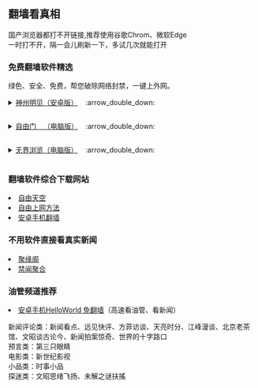 ## 翻墙看真相
<div>国产浏览器都打不开链接,推荐使用谷歌Chrom、微软Edge</div>
一时打不开，隔一会儿刷新一下，多试几次就能打开
<h3><p><strong>免费翻墙软件精选</strong></p></h3>
绿色、安全、免费，帮您破除网络封禁，一键上外网。<br>

<p><details><summary><a href="https://gitlab.com/shenzhouzhengdao/w/raw/master/szzd/SzzdOgate.apk">神州明见（安卓版）</a>&nbsp;&nbsp;&nbsp;&nbsp;:arrow_double_down:</p></summary>
<p>&nbsp;&nbsp;&nbsp;&nbsp;&nbsp;&nbsp;&nbsp;&nbsp;&nbsp;&nbsp;&nbsp;&nbsp;&nbsp;&nbsp;&nbsp;&nbsp;<a href="https://gitlab.com/shenzhouzhengdao/w/raw/master/szzd/szzdogate.zip">神州明见（网页版）</a>&nbsp;&nbsp;&nbsp;&nbsp;&nbsp;&nbsp;&nbsp;&nbsp;&nbsp;&nbsp;&nbsp;</p>
<p>&nbsp;&nbsp;&nbsp;&nbsp;&nbsp;&nbsp;&nbsp;&nbsp;&nbsp;&nbsp;&nbsp;&nbsp;&nbsp;&nbsp;&nbsp;&nbsp;<a href="https://gitlab.com/shenzhouzhengdao/w/raw/master/szzd/SzzdOgateTV.apk">神州明见（电视机顶盒版）</a></p>
</details>
<p><details><summary><a href="https://gitlab.com/shenzhouzhengdao/w/raw/master/szzd/fgp.zip">自由门&thinsp;&nbsp;&nbsp;&nbsp;（电脑版）</a>&nbsp;&nbsp;&nbsp;&nbsp;:arrow_double_down:</p></summary>
<p>&nbsp;&nbsp;&nbsp;&nbsp;&nbsp;&nbsp;&nbsp;&nbsp;&nbsp;&nbsp;<a href="https://gitlab.com/shenzhouzhengdao/w/raw/master/szzd/fgma.apk">自由门&thinsp;&nbsp;&nbsp;&nbsp;&nbsp;&nbsp;&nbsp;（安卓版）</a></p>
<p>&nbsp;&nbsp;&nbsp;&nbsp;&nbsp;&nbsp;&nbsp;&nbsp;&nbsp;&nbsp;<a href="https://gitlab.com/shenzhouzhengdao/w/raw/master/szzd/fgvpn.apk">自由门VPN（安卓版）</a></p>
<p>&nbsp;&nbsp;&nbsp;&nbsp;&nbsp;&nbsp;&nbsp;&nbsp;&nbsp;&nbsp;<a href="https://gitlab.com/shenzhouzhengdao/w/raw/master/szzd/iPPOTV.zip">爱博电视&nbsp;&nbsp;&nbsp;（电脑版）</a></p>
</details>
<p><details><summary><a href="https://gitlab.com/shenzhouzhengdao/w/raw/master/szzd/u.zip">无界浏览（电脑版）</a>&nbsp;&nbsp;&nbsp;&nbsp;:arrow_double_down:</p></summary>
<p>&nbsp;&nbsp;&nbsp;&nbsp;&nbsp;&nbsp;&nbsp;&nbsp;&nbsp;&nbsp;<a href="https://gitlab.com/shenzhouzhengdao/w/raw/master/szzd/um.apk">无界浏览（安卓版）</a></p>
<p>&nbsp;&nbsp;&nbsp;&nbsp;&nbsp;&nbsp;&nbsp;&nbsp;&nbsp;&nbsp;<a href="https://gitlab.com/shenzhouzhengdao/w/raw/master/szzd/u.apk">无界VPN（安卓版）</a></p>
</details>

<h3><p><strong>翻墙软件综合下载网站</strong></p></h3>

<li><font class="ws11"><a href=https://github.com/sglfree/freesky/blob/master/README.md title="" target="_blank">自由天空</a></font></a></font></li>  

 <li><font class="ws11"><a href=https://github.com/Alvin9999/new-pac/wiki title="" target="_blank">自由上网方法</a></font></a></font></li>  

 <li><font class="ws11"><a href=https://github.com/bannedbook/fanqiang/wiki/%E5%AE%89%E5%8D%93%E7%BF%BB%E5%A2%99%E8%BD%AF%E4%BB%B6 title="" target="_blank">安卓手机翻墙</a></font></a></font></li>  

<h3><p><strong>不用软件直接看真实新闻</strong></p></h3>

<li><font class="ws11"><a href=https://github.com/hao2345679/jyg12/wiki/jyg title="" target="_blank">聚缘阁</a></font></a></font></li>  
   
<li><font class="ws11"><a href= https://github.com/gfw-breaker/banned-news3 title="" target="_blank">禁闻聚合</a></font></a></font></li>  


<h3><p><strong>油管频道推荐</strong></p></h3>
<li><font class="ws11"><a href=   http://104.238.171.30:10000/videos/sw/HelloWorld.apk title="" target="_blank">安卓手机HelloWorld 免翻墙</a></font></a>（高速看油管、看新闻）</font></li>  
 
 新闻评论类：新闻看点、远见快评、方菲访谈、天亮时分、江峰漫谈、北京老茶馆、文昭谈古论今、新闻拍案惊奇、世界的十字路口<br>
 预言类：第三只眼睛<br>
 电影类：新世纪影视<br>
 小品类：时事小品<br>
 探迷类：文昭思绪飞扬、未解之谜扶搖<br>
 

